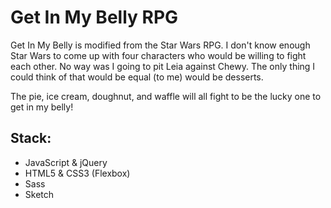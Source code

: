 # Get In My Belly RPG
Get In My Belly is modified from the Star Wars RPG. I don't know enough Star Wars to come up with four characters who would be willing to fight each other. No way was I going to pit Leia against Chewy. The only thing I could think of that would be equal (to me) would be desserts. 

The pie, ice cream, doughnut, and waffle will all fight to be the lucky one to get in my belly!

## Stack:
* JavaScript & jQuery
* HTML5 & CSS3 (Flexbox)
* Sass
* Sketch